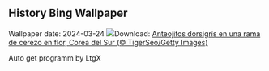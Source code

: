 ## History Bing Wallpaper
Wallpaper date: 2024-03-24
![](https://www.bing.com/th?id=OHR.WhiteEyes_ES-ES7879462917_UHD.jpg&w=1000)Download: [Anteojitos dorsigrís en una rama de cerezo en flor, Corea del Sur (© TigerSeo/Getty Images)](https://www.bing.com/th?id=OHR.WhiteEyes_ES-ES7879462917_UHD.jpg)

Auto get programm by LtgX
